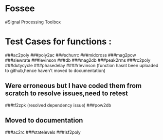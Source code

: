 # Fossee
#Signal Processing Toolbox
# Test Cases for functions :
###ac2poly
###poly2ac
###schurrc
###midcross
###mag2pow
###slewrate
###levinson
###db
###mag2db
###peak2rms
###rc2poly
###dutycycle
###phasedelay
####rlevinson (function hasnt been uploaded to github,hence haven't moved to documentation)

## Were erroneous but I have coded them from scratch to resolve issues,need to retest
###tf2zpk (resolved dependency issue)
###pow2db


## Moved to documentation
###ac2rc
###statelevels
###lsf2poly